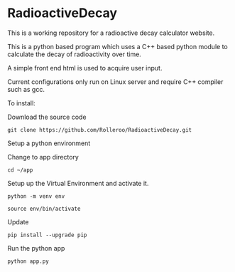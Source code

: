 # RadioactiveDecay
This is a working repository for a radioactive decay calculator website.

This is a python based program which uses a C++ based python module to calculate the decay of radioactivity over time.

A simple front end html is used to acquire user input.

Current configurations only run on Linux server and require C++ compiler such as gcc.

To install:

Download the source code

    git clone https://github.com/Rolleroo/RadioactiveDecay.git

Setup a python environment

Change to app directory

    cd ~/app

Setup up the Virtual Environment and activate it.

    python -m venv env
    
    source env/bin/activate

Update

    pip install --upgrade pip

Run the python app

    python app.py



